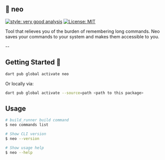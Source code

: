 ## 🐰 neo

[![style: very good analysis][very_good_analysis_badge]][very_good_analysis_link]
[![License: MIT][license_badge]][license_link]

Tool that relieves you of the burden of remembering long commands. Neo saves your commands to your system and makes them accessible to you.

--

## Getting Started 🚀

```sh
dart pub global activate neo
```

Or locally via:

```sh
dart pub global activate --source=path <path to this package>
```

## Usage

```sh
# build_runner build command
$ neo commands list

# Show CLI version
$ neo --version

# Show usage help
$ neo --help
```

[license_badge]: https://img.shields.io/badge/license-MIT-blue.svg
[license_link]: https://opensource.org/licenses/MIT
[very_good_analysis_badge]: https://img.shields.io/badge/style-very_good_analysis-B22C89.svg
[very_good_analysis_link]: https://pub.dev/packages/very_good_analysis
